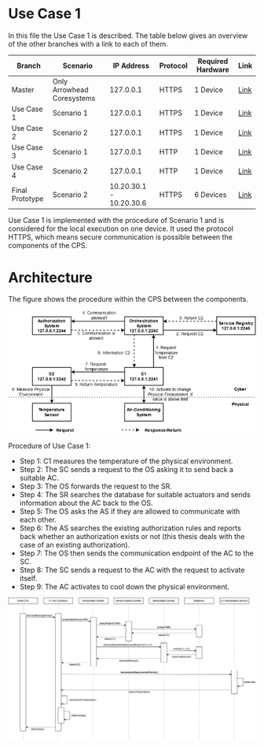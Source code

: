 # Use Case 1 

In this file the Use Case 1 is described. The table below gives an overview of the other branches with a link to each of them. 

| Branch | Scenario | IP Address | Protocol | Required Hardware | Link |
| -------- | ---------- | ---------- | -------- | ----------------- | ------ |
| Master | Only Arrowhead Coresystems | 127.0.0.1  | HTTPS | 1 Device | [Link](https://github.com/igo3r/MIT4.0) |
| Use Case 1 | Scenario 1 | 127.0.0.1  | HTTPS | 1 Device |  [Link](https://github.com/igo3r/MIT4.0/tree/UseCase1) |
| Use Case 2 | Scenario 2 | 127.0.0.1  | HTTPS | 1 Device | [Link](https://github.com/igo3r/MIT4.0/tree/UseCase2) |
| Use Case 3 | Scenario 1 | 127.0.0.1  | HTTP | 1 Device | [Link](https://github.com/igo3r/MIT4.0/tree/UseCase3) |
| Use Case 4 | Scenario 2 | 127.0.0.1  | HTTP | 1 Device | [Link](https://github.com/igo3r/MIT4.0/tree/UseCase4) |
| Final Prototype | Scenario 2 | 10.20.30.1 - 10.20.30.6 | HTTPS | 6 Devices | [Link](https://github.com/igo3r/MIT4.0/tree/final_prototype)| 

Use Case 1 is implemented with the procedure of Scenario 1 and is considered for the local execution on one device. It used the protocol HTTPS, which means secure communication is possible between the components of the CPS. 

# Architecture

The figure shows the procedure within the CPS between the components. 

![Use Case 1](/images/usecase1.png)


Procedure of Use Case 1: 
* Step 1: C1 measures the temperature of the physical environment.
* Step 2: The SC  sends a request to the OS asking it to send back a suitable AC.
* Step 3: The OS forwards the request to the SR.
* Step 4: The SR searches the database for suitable actuators and sends information about the AC back to the OS.
* Step 5: The OS asks the AS if they are allowed to communicate with each other. 
* Step 6: The AS searches the existing authorization rules and reports back whether an authorization exists or not (this thesis deals with the case of an existing authorization).
* Step 7: The OS then sends the communication endpoint of the AC to the SC.
* Step 8: The SC sends a request to the AC with the request to activate itself.
* Step 9: The AC activates to cool down the physical environment. 


![SequenceDiagramm Use Case 1](/images/Usecase1and3sequence.png)
